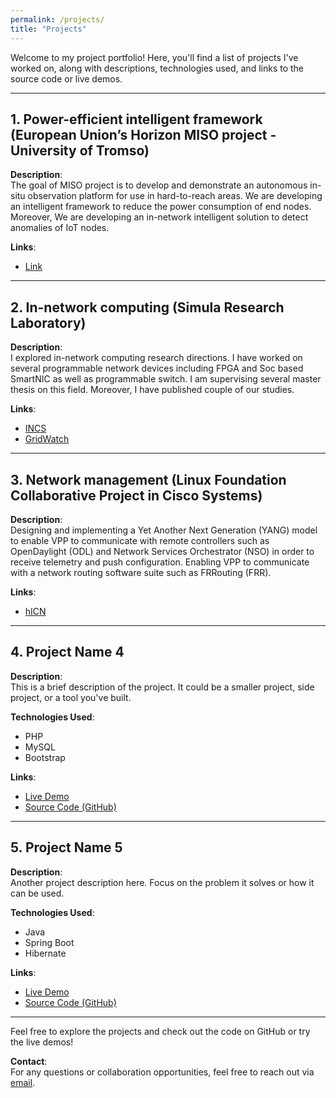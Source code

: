 ```yaml
---
permalink: /projects/
title: "Projects"
---
```

Welcome to my project portfolio! Here, you'll find a list of projects I've worked on, along with descriptions, technologies used, and links to the source code or live demos.

---

## 1. **Power-efficient intelligent framework (European Union’s Horizon MISO project - University of Tromso)**
**Description**:  
The goal of MISO project is to develop and demonstrate an autonomous in-situ observation platform for use in hard-to-reach areas. We are developing an intelligent framework to reduce the power consumption of end nodes. Moreover, We are developing an in-network intelligent solution to detect anomalies of IoT nodes.


**Links**:  
- [Link](https://miso.nilu.no/)

---

## 2. **In-network computing (Simula Research Laboratory)**
**Description**:  
I explored in-network computing research directions. I have worked on several programmable network devices including FPGA and Soc based SmartNIC as well as programmable switch. I am supervising several master thesis on this field. Moreover, I have published couple of our studies.


**Links**:  
- [INCS](https://eng.ox.ac.uk/computing/projects/in-network-ml/incs/)  
- [GridWatch](https://ora.ox.ac.uk/objects/uuid:cae1d460-3da1-4a5e-940e-05eb147a061c/files/svx021g97w)

---

## 3. **Network management (Linux Foundation Collaborative Project in Cisco Systems)**
**Description**:  
Designing and implementing a Yet Another Next Generation (YANG) model to enable VPP to communicate with remote controllers such as OpenDaylight (ODL) and Network Services Orchestrator (NSO) in order to receive telemetry and push configuration.	Enabling VPP to communicate with a network routing software suite such as FRRouting (FRR).


**Links**:  
- [hICN](https://fd.io/documentation/hicn/)


---

## 4. **Project Name 4**
**Description**:  
This is a brief description of the project. It could be a smaller project, side project, or a tool you've built.

**Technologies Used**:  
- PHP
- MySQL
- Bootstrap

**Links**:  
- [Live Demo](https://example.com/project4)  
- [Source Code (GitHub)](https://github.com/username/project4)

---

## 5. **Project Name 5**
**Description**:  
Another project description here. Focus on the problem it solves or how it can be used.

**Technologies Used**:  
- Java
- Spring Boot
- Hibernate

**Links**:  
- [Live Demo](https://example.com/project5)  
- [Source Code (GitHub)](https://github.com/username/project5)

---

Feel free to explore the projects and check out the code on GitHub or try the live demos!

**Contact**:  
For any questions or collaboration opportunities, feel free to reach out via [email](mailto:your.email@example.com).


